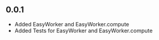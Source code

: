 ## 0.0.1

* Added EasyWorker and EasyWorker.compute
* Added Tests for EasyWorker and EasyWorker.compute
